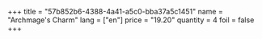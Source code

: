 +++
title = "57b852b6-4388-4a41-a5c0-bba37a5c1451"
name = "Archmage's Charm"
lang = ["en"]
price = "19.20"
quantity = 4
foil = false
+++
